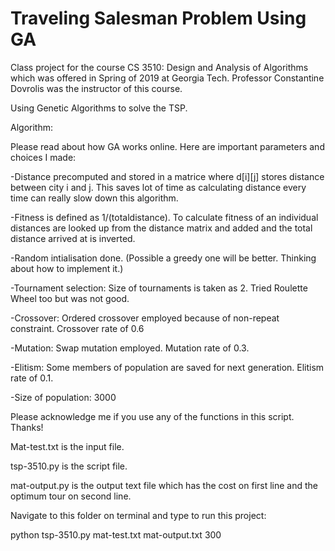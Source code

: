 # Traveling Salesman Problem Using GA
Class project for the course CS 3510: Design and Analysis of Algorithms which was offered in Spring of 2019 at Georgia Tech. Professor Constantine Dovrolis was the instructor of this course. 

Using Genetic Algorithms to solve the TSP.

Algorithm:

Please read about how GA works online. Here are important parameters and choices I made:

-Distance precomputed and stored in a matrice where d[i][j] stores distance between city i and j. This saves lot of time as calculating distance every time can really slow down this algorithm.

-Fitness is defined as 1/(totaldistance). To calculate fitness of an individual distances are looked up from the distance matrix and added and the total distance arrived at is inverted.

-Random intialisation done. (Possible a greedy one will be better. Thinking about how to implement it.)

-Tournament selection: Size of tournaments is taken as 2. Tried Roulette Wheel too but was not good.

-Crossover: Ordered crossover employed because of non-repeat constraint. Crossover rate of 0.6

-Mutation: Swap mutation employed. Mutation rate of 0.3.

-Elitism: Some members of population are saved for next generation. Elitism rate of 0.1.

-Size of population: 3000

Please acknowledge me if you use any of the functions in this script. Thanks!

Mat-test.txt is the input file.

tsp-3510.py is the script file.

mat-output.py is the output text file which has the cost on first line and the optimum tour on second line.

Navigate to this folder on terminal and type to run this project:

python tsp-3510.py mat-test.txt mat-output.txt 300
